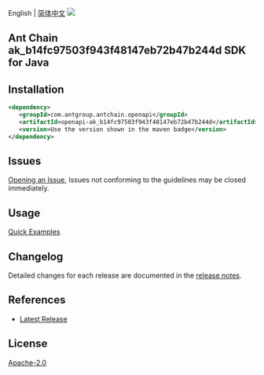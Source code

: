 English | [简体中文](README-CN.md)
![](https://aliyunsdk-pages.alicdn.com/icons/AlibabaCloud.svg)

## Ant Chain ak_b14fc97503f943f48147eb72b47b244d SDK for Java

## Installation

```xml
<dependency>
   <groupId>com.antgroup.antchain.openapi</groupId>
   <artifactId>openapi-ak_b14fc97503f943f48147eb72b47b244d</artifactId>
   <version>Use the version shown in the maven badge</version>
</dependency>
```

## Issues
[Opening an Issue](https://github.com/alipay/antchain-openapi-prod-sdk/issues/new), Issues not conforming to the guidelines may be closed immediately.

## Usage
[Quick Examples](https://github.com/alipay/antchain-openapi-prod-sdk/blob/master/docs/0-Examples-EN.md#quick-examples)

## Changelog
Detailed changes for each release are documented in the [release notes](./ChangeLog.txt).

## References
* [Latest Release](https://github.com/alipay/antchain-openapi-prod-sdk/)

## License
[Apache-2.0](http://www.apache.org/licenses/LICENSE-2.0)
